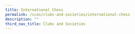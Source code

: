 ```yaml
---
title: International Chess
permalink: /ccas/clubs-and-societies/international-chess
description: ""
third_nav_title: Clubs and Societies
---
```

